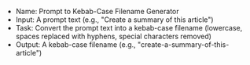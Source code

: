 * Name: Prompt to Kebab-Case Filename Generator  
* Input: A prompt text (e.g., "Create a summary of this article")  
* Task: Convert the prompt text into a kebab-case filename (lowercase, spaces replaced with hyphens, special characters removed)  
* Output: A kebab-case filename (e.g., "create-a-summary-of-this-article")